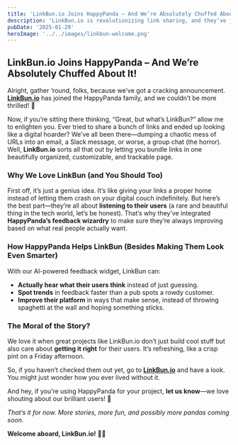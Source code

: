 ```yaml
---
title: 'LinkBun.io Joins HappyPanda – And We’re Absolutely Chuffed About It!'
description: 'LinkBun.io is revolutionizing link sharing, and they’ve joined HappyPanda! Learn how they use AI-powered feedback to improve user experience and stay connected to their users.'
pubDate: '2025-01-29'
heroImage: '../../images/linkbun-welcome.png'
---
```


## LinkBun.io Joins HappyPanda – And We’re Absolutely Chuffed About It!

Alright, gather ‘round, folks, because we’ve got a cracking announcement. **[LinkBun.io](https://linkbun.io/?utm_source=HappyPanda)** has joined the HappyPanda family, and we couldn’t be more thrilled! 🎉

Now, if you’re sitting there thinking, “Great, but what’s LinkBun?” allow me to enlighten you. Ever tried to share a bunch of links and ended up looking like a digital hoarder? We’ve all been there—dumping a chaotic mess of URLs into an email, a Slack message, or worse, a group chat (the horror). Well, **LinkBun.io** sorts all that out by letting you bundle links in one beautifully organized, customizable, and trackable page. 

### Why We Love LinkBun (and You Should Too)

First off, it’s just a genius idea. It’s like giving your links a proper home instead of letting them crash on your digital couch indefinitely. But here’s the best part—they’re all about **listening to their users** (a rare and beautiful thing in the tech world, let’s be honest). That’s why they’ve integrated **HappyPanda’s feedback wizardry** to make sure they’re always improving based on what real people actually want.

### How HappyPanda Helps LinkBun (Besides Making Them Look Even Smarter)

With our AI-powered feedback widget, LinkBun can:
- **Actually hear what their users think** instead of just guessing.
- **Spot trends** in feedback faster than a pub spots a rowdy customer.
- **Improve their platform** in ways that make sense, instead of throwing spaghetti at the wall and hoping something sticks.

### The Moral of the Story? 

We love it when great projects like LinkBun.io don’t just build cool stuff but also care about **getting it right** for their users. It’s refreshing, like a crisp pint on a Friday afternoon. 

So, if you haven’t checked them out yet, go to **[LinkBun.io](https://linkbun.io/?utm_source=HappyPanda)** and have a look. You might just wonder how you ever lived without it. 

And hey, if you’re using HappyPanda for your project, **let us know**—we love shouting about our brilliant users! 🚀

_That’s it for now. More stories, more fun, and possibly more pandas coming soon._

**Welcome aboard, LinkBun.io!** 🐼✨


